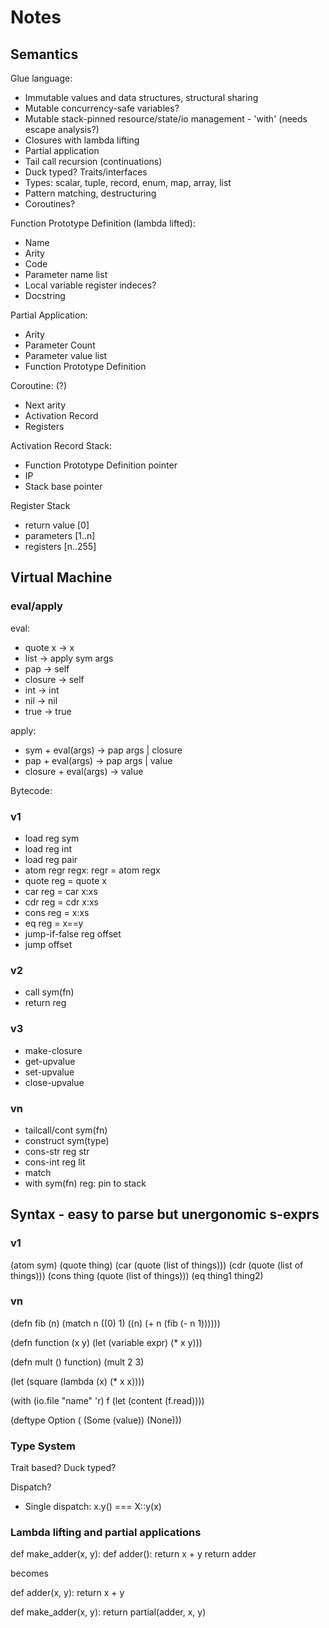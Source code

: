 # Notes

## Semantics

Glue language:
 - Immutable values and data structures, structural sharing
 - Mutable concurrency-safe variables?
 - Mutable stack-pinned resource/state/io management - 'with' (needs escape analysis?)
 - Closures with lambda lifting
 - Partial application
 - Tail call recursion (continuations)
 - Duck typed? Traits/interfaces
 - Types: scalar, tuple, record, enum, map, array, list
 - Pattern matching, destructuring
 - Coroutines?

 Function Prototype Definition (lambda lifted):
  - Name
  - Arity
  - Code
  - Parameter name list
  - Local variable register indeces?
  - Docstring

Partial Application:
 - Arity
 - Parameter Count
 - Parameter value list
 - Function Prototype Definition

Coroutine: (?)
 - Next arity
 - Activation Record
 - Registers

Activation Record Stack:
 - Function Prototype Definition pointer
 - IP
 - Stack base pointer

 Register Stack
 - return value [0]
 - parameters [1..n]
 - registers [n..255]


## Virtual Machine

### eval/apply

eval:
 - quote x -> x
 - list -> apply sym args
 - pap -> self
 - closure -> self
 - int -> int
 - nil -> nil
 - true -> true

apply:
 - sym + eval(args) -> pap args | closure
 - pap + eval(args) -> pap args | value
 - closure + eval(args) -> value

Bytecode:

### v1
 - load reg sym
 - load reg int
 - load reg pair
 - atom regr regx: regr = atom regx
 - quote reg = quote x
 - car reg = car x:xs
 - cdr reg = cdr x:xs
 - cons reg = x:xs
 - eq reg = x==y
 - jump-if-false reg offset
 - jump offset

### v2
 - call sym(fn)
 - return reg

### v3
 - make-closure
 - get-upvalue
 - set-upvalue
 - close-upvalue

### vn
 - tailcall/cont sym(fn)
 - construct sym(type)
 - cons-str reg str
 - cons-int reg lit
 - match
 - with sym(fn) reg: pin to stack


## Syntax - easy to parse but unergonomic s-exprs

### v1
(atom sym)
(quote thing)
(car (quote (list of things)))
(cdr (quote (list of things)))
(cons thing (quote (list of things)))
(eq thing1 thing2)

### vn
(defn fib (n)
    (match n
        ((0) 1)
        ((n) (+ n (fib (- n 1))))))

(defn function (x y)
    (let (variable expr)
        (* x y)))

(defn mult () function)
(mult 2 3)

(let (square (lambda (x) (* x x))))

(with (io.file "name" 'r) f
    (let (content (f.read))))

(deftype Option (
    (Some (value))
    (None)))



### Type System

Trait based?  Duck typed?

Dispatch?
 * Single dispatch: x.y() === X::y(x)


### Lambda lifting and partial applications

def make_adder(x, y):
    def adder():
        return x + y
    return adder

becomes

def adder(x, y):
    return x + y

def make_adder(x, y):
    return partial(adder, x, y)

